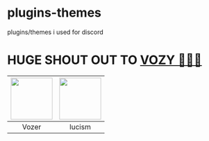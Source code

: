 # plugins-themes

plugins/themes i used for discord


# HUGE SHOUT OUT TO [VOZY 💖💖💖](https://github.com/SlippingGitty)


| <a href="https://github.com/SlippingGitty" target="_blank"> <img src="https://avatars.githubusercontent.com/u/76500838?s=460&u=109f1c2012f3e452251391807262ed098f45ec94&v=4" alt="" width="96px" height="96px"> </a> | <a href="https://github.com/Iucism" target="_blank"> <img src="https://avatars.githubusercontent.com/u/105166639?v=4" alt="" width="96px" height="96px"> </a> 
|:-:|:-:|
| Vozer | lucism |
